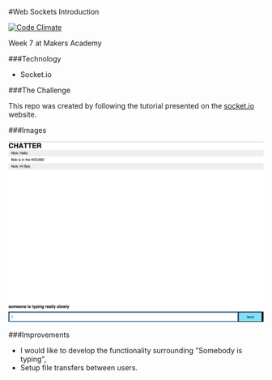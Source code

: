 #Web Sockets Introduction

[![Code Climate](https://codeclimate.com/github/nickbdyer/websocketsintro/badges/gpa.svg)](https://codeclimate.com/github/nickbdyer/websocketsintro)

Week 7 at Makers Academy

###Technology

- Socket.io


###The Challenge

This repo was created by following the tutorial presented on the
[socket.io](http://socket.io/get-started/chat/) website.

###Images

![alt text](images/chatserver.png 
"Chat Server")

###Improvements

- I would like to develop the functionality surrounding "Somebody is typing",
- Setup file transfers between users. 
